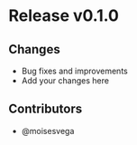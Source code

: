 # Release v0.1.0

## Changes

- Bug fixes and improvements
- Add your changes here

## Contributors

- @moisesvega
